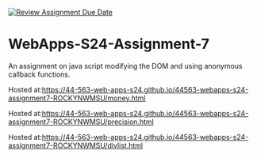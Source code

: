 [![Review Assignment Due Date](https://classroom.github.com/assets/deadline-readme-button-24ddc0f5d75046c5622901739e7c5dd533143b0c8e959d652212380cedb1ea36.svg)](https://classroom.github.com/a/cdqffI9o)
# WebApps-S24-Assignment-7
An assignment on java script modifying the DOM and using anonymous callback functions.

Hosted at:https://44-563-web-apps-s24.github.io/44563-webapps-s24-assignment7-ROCKYNWMSU/money.html

Hosted at:https://44-563-web-apps-s24.github.io/44563-webapps-s24-assignment7-ROCKYNWMSU/precision.html

Hosted at:https://44-563-web-apps-s24.github.io/44563-webapps-s24-assignment7-ROCKYNWMSU/divlist.html
